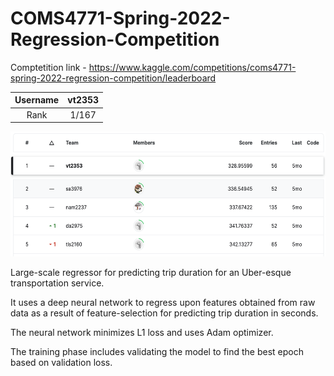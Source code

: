 # COMS4771-Spring-2022-Regression-Competition

Comptetition link - https://www.kaggle.com/competitions/coms4771-spring-2022-regression-competition/leaderboard

| Username  | vt2353    |
| :---:     | :---:     |
| Rank      | 1/167     |

<p align="center">
  <img src="/reports/standings.png" width="600" height="200" title="Standings">
</p>

Large-scale regressor for predicting trip duration for an Uber-esque transportation service.

It uses a deep neural network to regress upon features obtained from raw data as a result of feature-selection for predicting trip duration in seconds.

The neural network minimizes L1 loss and uses Adam optimizer.

The training phase includes validating the model to find the best epoch based on validation loss.
